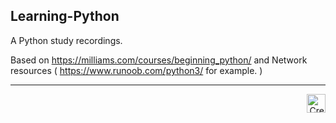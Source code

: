 ## Learning-Python
A Python study recordings.

Based on https://milliams.com/courses/beginning_python/ and Network resources ( https://www.runoob.com/python3/ for example. )


------

<div align=right>
<a rel="python" href="https://www.python.org/">
<img alt="Creative Commons license" style="border-width:0" src="https://cdn-icons-png.flaticon.com/512/5968/5968350.png" width="30" height="30">
</a>
</div>
